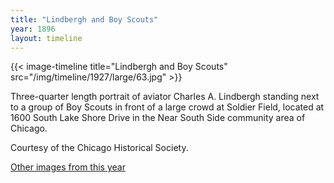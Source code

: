 ```yaml
---
title: "Lindbergh and Boy Scouts"
year: 1896
layout: timeline
---
```


{{< image-timeline title="Lindbergh and Boy Scouts" src="/img/timeline/1927/large/63.jpg" >}}


Three-quarter length portrait of aviator Charles A. Lindbergh standing next to a group of Boy Scouts in front of a large crowd at Soldier Field, located at 1600 South Lake Shore Drive in the Near South Side community area of Chicago. 

Courtesy of the Chicago Historical Society. 

[Other images from this year](/historical/timeline/1896)